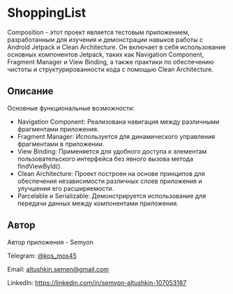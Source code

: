 # **ShoppingList**

Composition - этот проект является тестовым приложением, разработанным для изучения и демонстрации навыков работы с Android Jetpack и Clean Architecture. Он включает в себя использование основных компонентов Jetpack, таких как Navigation Component, Fragment Manager и View Binding, а также практики по обеспечению чистоты и структурированности кода с помощью Clean Architecture.

## **Описание**
Основные функциональные возможности:

* Navigation Component: Реализована навигация между различными фрагментами приложения.
* Fragment Manager: Используется для динамического управления фрагментами в приложении.
* View Binding: Применяется для удобного доступа к элементам пользовательского интерфейса без явного вызова метода findViewById().
* Clean Architecture: Проект построен на основе принципов для обеспечения независимости различных слоев приложения и улучшения его расширяемости.
* Parcelable и Serializable: Демонстрируется использование для передачи данных между компонентами приложения.

## **Автор**
Автор приложения - Semyon

Telegram: [@kos_mos45](http://t.me/kos_mos45)

Email: altushkin.semen@gmail.com

LinkedIn: https://linkedin.com/in/semyon-altushkin-107053187
